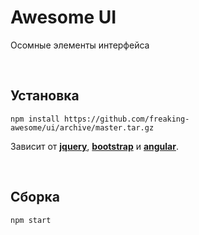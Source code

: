 # Awesome UI

Осомные элементы интерфейса

 
## Установка
```
npm install https://github.com/freaking-awesome/ui/archive/master.tar.gz
```
Зависит от **[jquery]()**, **[bootstrap]()** и **[angular]()**.

 
## Сборка
```
npm start
```